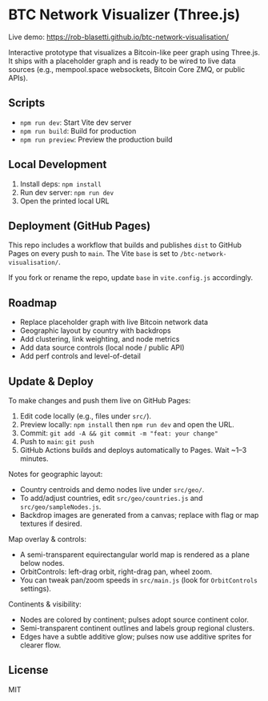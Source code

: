 # BTC Network Visualizer (Three.js)

Live demo: https://rob-blasetti.github.io/btc-network-visualisation/

Interactive prototype that visualizes a Bitcoin-like peer graph using Three.js. It ships with a placeholder graph and is ready to be wired to live data sources (e.g., mempool.space websockets, Bitcoin Core ZMQ, or public APIs).

## Scripts

- `npm run dev`: Start Vite dev server
- `npm run build`: Build for production
- `npm run preview`: Preview the production build

## Local Development

1. Install deps: `npm install`
2. Run dev server: `npm run dev`
3. Open the printed local URL

## Deployment (GitHub Pages)

This repo includes a workflow that builds and publishes `dist` to GitHub Pages on every push to `main`. The Vite `base` is set to `/btc-network-visualisation/`.

If you fork or rename the repo, update `base` in `vite.config.js` accordingly.

## Roadmap

- Replace placeholder graph with live Bitcoin network data
- Geographic layout by country with backdrops
- Add clustering, link weighting, and node metrics
- Add data source controls (local node / public API)
- Add perf controls and level-of-detail

## Update & Deploy

To make changes and push them live on GitHub Pages:

1. Edit code locally (e.g., files under `src/`).
2. Preview locally: `npm install` then `npm run dev` and open the URL.
3. Commit: `git add -A && git commit -m "feat: your change"`
4. Push to `main`: `git push`
5. GitHub Actions builds and deploys automatically to Pages. Wait ~1–3 minutes.

Notes for geographic layout:
- Country centroids and demo nodes live under `src/geo/`.
- To add/adjust countries, edit `src/geo/countries.js` and `src/geo/sampleNodes.js`.
- Backdrop images are generated from a canvas; replace with flag or map textures if desired.

Map overlay & controls:
- A semi-transparent equirectangular world map is rendered as a plane below nodes.
- OrbitControls: left-drag orbit, right-drag pan, wheel zoom.
- You can tweak pan/zoom speeds in `src/main.js` (look for `OrbitControls` settings).

Continents & visibility:
- Nodes are colored by continent; pulses adopt source continent color.
- Semi-transparent continent outlines and labels group regional clusters.
- Edges have a subtle additive glow; pulses now use additive sprites for clearer flow.

## License

MIT
